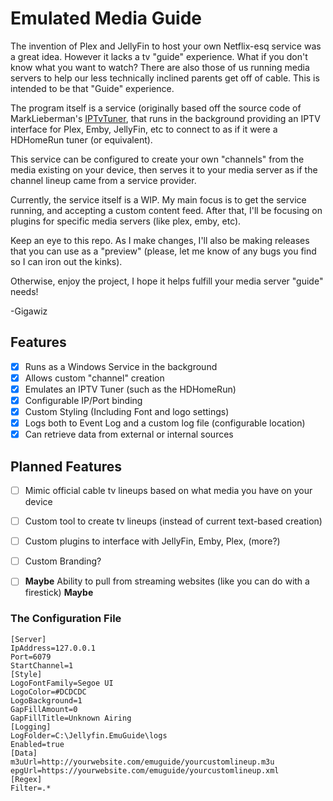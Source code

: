 # Emulated Media Guide

The invention of Plex and JellyFin to host your own Netflix-esq service was a great idea. However it lacks a tv "guide" experience. What if you don't know what you want to watch? There are also those of us running media servers to help our less technically inclined parents get off of cable. This is intended to be that "Guide" experience.

The program itself is a service (originally based off the source code of MarkLieberman's [IPTvTuner](https://github.com/marklieberman/iptvtuner), that runs in the background providing an IPTV interface for Plex, Emby, JellyFin, etc to connect to as if it were a HDHomeRun tuner (or equivalent).

This service can be configured to create your own "channels" from the media existing on your device, then serves it to your media server as if the channel lineup came from a service provider.

Currently, the service itself is a WIP. My main focus is to get the service running, and accepting a custom content feed. After that, I'll be focusing on plugins for specific media servers (like plex, emby, etc).

Keep an eye to this repo. As I make changes, I'll also be making releases that you can use as a "preview" (please, let me know of any bugs you find so I can iron out the kinks).

Otherwise, enjoy the project, I hope it helps fulfill your media server "guide" needs!

-Gigawiz


## Features
- [x] Runs as a Windows Service in the background
- [x] Allows custom "channel" creation
- [x] Emulates an IPTV Tuner (such as the HDHomeRun)
- [x] Configurable IP/Port binding
- [x] Custom Styling (Including Font and logo settings)
- [x] Logs both to Event Log and a custom log file (configurable location)
- [x] Can retrieve data from external or internal sources

## Planned Features
- [ ] Mimic official cable tv lineups based on what media you have on your device
- [ ] Custom tool to create tv lineups (instead of current text-based creation)
- [ ] Custom plugins to interface with JellyFin, Emby, Plex, (more?)
- [ ] Custom Branding?
- [ ] **__Maybe__** Ability to pull from streaming websites (like you can do with a firestick) **__Maybe__**


### The Configuration File
```
[Server]
IpAddress=127.0.0.1
Port=6079
StartChannel=1
[Style]
LogoFontFamily=Segoe UI
LogoColor=#DCDCDC
LogoBackground=1
GapFillAmount=0
GapFillTitle=Unknown Airing
[Logging]
LogFolder=C:\Jellyfin.EmuGuide\logs
Enabled=true
[Data]
m3uUrl=http://yourwebsite.com/emuguide/yourcustomlineup.m3u
epgUrl=https://yourwebsite.com/emuguide/yourcustomlineup.xml
[Regex]
Filter=.*
```

